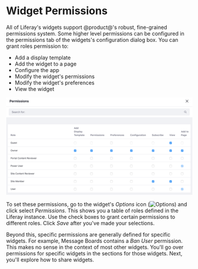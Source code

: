 # Widget Permissions [](id=widget-permissions)

All of Liferay's widgets support @product@'s robust, fine-grained permissions
system. Some higher level permissions can be configured in the permissions tab
of the widgets's configuration dialog box. You can grant roles permission to:

- Add a display template
- Add the widget to a page
- Configure the app
- Modify the widget's permissions
- Modify the widget's preferences
- View the widget

![Figure 1: Viewing the permissions configuration for a widget.](../../../images/widget-permissions.png)

To set these permissions, go to the widget's *Options* icon
(![Options](../../../images/icon-options.png)) and click select *Permissions*.
This shows you a table of roles defined in the Liferay instance. Use the check
boxes to grant certain permissions to different roles. Click *Save* after you've
made your selections.

Beyond this, specific permissions are generally defined for specific
widgets. For example, Message Boards contains a *Ban User* permission. 
This makes no sense in the context of most other widgets. 
You'll go over permissions for specific widgets in the sections for those 
widgets. Next, you'll explore how to share widgets.
